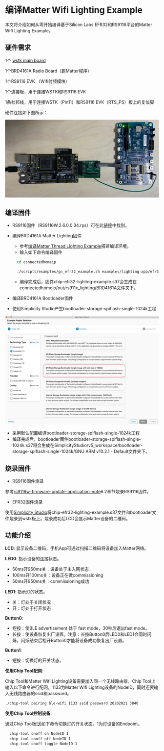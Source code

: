 # 编译Matter Wifi Lighting Example

本文将介绍如何从零开始编译基于Silicon Labs EFR32和RS9116平台的Matter Wifi Lighting Example。


## 硬件需求
1个	[wstk main board](https://www.silabs.com/wireless/zigbee/efr32mg24-series-2-socs)

1个BRD4161A Radio Board（跑Matter程序）

1个RS9116 EVK （Wifi射频模块）

1个连接板，用于连接WSTK和RS9116 EVK

1条杜邦线，用于连接WSTK（Pin11）和RS9116 EVK（RTS_PS）板上的复位脚

硬件连接如下图所示：

![Image](docs/connect.png)

  
## 编译固件
  
- RS9116固件（RS9116W.2.6.0.0.34.rps）可在此[链接](  https://github.com/SiliconLabs/wiseconnect-wifi-bt-sdk/tree/master/firmware
)中找到。

- 编译BRD4161A Matter Lighting固件
	
	- 参考[编译Matter Thread Lighting Example](编译MatterThreadLightingExample.md)搭建编译环境。
	- 输入如下命令编译固件

  ```bash
	cd connectedhomeip
  ```
  
  ```bash
	./scripts/examples/gn_efr32_example.sh examples/lighting-app/efr32/ out/rs911x_lighting BRD4161A --wifi rs911x
  ```
   - 编译完成后，固件chip-efr32-lighting-example.s37会生成在connectedhomeip/out/rs911x_lighting/BRD4161A文件夹下。  

- 编译BRD4161A Bootloader固件

 -  使用Simplicity Studio产生bootloader-storage-spiflash-single-1024k工程
 
  ![Image](docs/spibootloader.png)
  
 - 采用默认配置编译bootloader-storage-spiflash-single-1024k工程 
 - 编译完成后，bootloader固件bootloader-storage-spiflash-single-1024k.s37将会生成在SimplicityStudio/v5_workspace/bootloader-storage-spiflash-single-1024k/GNU ARM v10.2.1 - Default文件夹下。


## 烧录固件

 - RS9116固件烧录

  参考[rs9116w-firmware-update-application-note](https://www.silabs.com/documents/login/application-notes/an1290-rs9116w-firmware-update-application-note.pdf)6.2章节烧录RS9116固件。

 - EFR32固件烧录

 使用[Simplicity Studio](https://docs.silabs.com/simplicity-studio-5-users-guide/5.3.0/ss-5-users-guide-building-and-flashing/flashing)将chip-efr32-lighting-example.s37文件和bootloader文件烧录到wstk板上。烧录成功后LCD会显示Matter设备的二维码。
 

## 功能介绍

**LCD**: 显示设备二维码，手机App可通过扫描二维码将设备加入Matter网络。

**LED0**: 指示设备的连接状态。

- 50ms开950ms关：设备处于未入网状态
- 100ms开100ms关：设备正在做commissioning
- 50ms开950ms关：commissioning成功

**LED1**: 指示灯的状态。

- 关：灯处于关闭状况
- 开：灯处于打开状态

**Button0**: 

- 短按：使BLE advertisement 处于 fast mode，30秒后退出fast mode。
- 长按：使设备恢复出厂设置。注意：长按Button0后LED0和LED1会同时闪烁，闪烁结束后松开Button0才能将设备成功恢复出厂设置。

**Button1**: 

- 短按：切换灯的开关状态。

**使用Chip Tool配网**: 

Chip Tool和Matter Wifi Lighting设备需要加入同一个无线路由器，Chip Tool上输入以下命令进行配网，1133为Matter Wifi Lighting设备的NodeID，同时还要输入无线路由器的ssid和passward。

  ```bash
./chip-tool pairing ble-wifi 1133 ssid passward 20202021 3840
  ```

**使用Chip Tool控制设备**: 

通过Chip Tool发送如下命令切换灯的开关状态。1为灯设备的Endpoint。

  ```bash
	chip-tool onoff on NodeID 1
	chip-tool onoff off NodeID 1
	chip-tool onoff toggle NodeID 1
  ```
  


